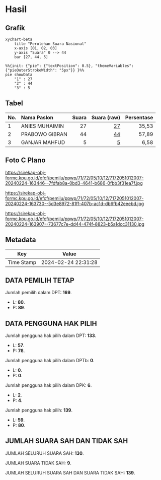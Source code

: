 # Hasil

## Grafik

```mermaid
xychart-beta
    title "Perolehan Suara Nasional"
    x-axis [01, 02, 03]
    y-axis "Suara" 0 --> 44
    bar [27, 44, 5]
```

```mermaid
%%{init: {"pie": {"textPosition": 0.5}, "themeVariables": {"pieOuterStrokeWidth": "5px"}} }%%
pie showData
    "1" : 27
    "2" : 44
    "3" : 5
```

## Tabel

| No. | Nama Paslon    | Suara | Suara (raw) | Persentase |
|:--- |:-------------- | -----:| -----------:| ----------:|
| 1   | ANIES MUHAIMIN | 27    | [27][p-1]   | 35,53      |
| 2   | PRABOWO GIBRAN | 44    | [44][p-2]   | 57,89      |
| 3   | GANJAR MAHFUD  | 5     | [5][p-3]    | 6,58       |


[p-1]: https://github.com/gigit-pemilu/pemilu-2024/blob/main/pilpres/hitung-suara/sub/71-sulawesi-utara/sub/72-kota-bitung/sub/05-matuari/sub/1012-sagerat-weru-dua/sub/007-tps/sub/paslon-1.txt
[p-2]: https://github.com/gigit-pemilu/pemilu-2024/blob/main/pilpres/hitung-suara/sub/71-sulawesi-utara/sub/72-kota-bitung/sub/05-matuari/sub/1012-sagerat-weru-dua/sub/007-tps/sub/paslon-2.txt
[p-3]: https://github.com/gigit-pemilu/pemilu-2024/blob/main/pilpres/hitung-suara/sub/71-sulawesi-utara/sub/72-kota-bitung/sub/05-matuari/sub/1012-sagerat-weru-dua/sub/007-tps/sub/paslon-3.txt

## Foto C Plano

https://sirekap-obj-formc.kpu.go.id/efcf/pemilu/ppwp/71/72/05/10/12/7172051012007-20240224-163446--7fdfab8a-0bd3-4641-b686-0fbb3f31ea7f.jpg

https://sirekap-obj-formc.kpu.go.id/efcf/pemilu/ppwp/71/72/05/10/12/7172051012007-20240224-163730--5d3e8972-81ff-407b-ac1d-db6fb42eeebd.jpg

https://sirekap-obj-formc.kpu.go.id/efcf/pemilu/ppwp/71/72/05/10/12/7172051012007-20240224-163907--73677c7e-dd44-474f-8823-b5a1dcc31130.jpg


## Metadata

| Key        | Value               |
| ---------- | ------------------- |
| Time Stamp | 2024-02-24 22:31:28 |


## DATA PEMILIH TETAP

Jumlah pemilih dalam DPT: **169**.
 * L: **80**.
 * P: **89**.

## DATA PENGGUNA HAK PILIH

Jumlah pengguna hak pilih dalam DPT: **133**.
 * L: **57**.
 * P: **76**.

Jumlah pengguna hak pilih dalam DPTb: **0**.
 * L: **0**.
 * P: **0**.

Jumlah pengguna hak pilih dalam DPK: **6**.
 * L: **2**.
 * P: **4**.

Jumlah pengguna hak pilih: **139**.
 * L: **59**.
 * P: **80**.

## JUMLAH SUARA SAH DAN TIDAK SAH

JUMLAH SELURUH SUARA SAH: **130**.

JUMLAH SUARA TIDAK SAH: **9**.

JUMLAH SELURUH SUARA SAH DAN SUARA TIDAK SAH: **139**.


